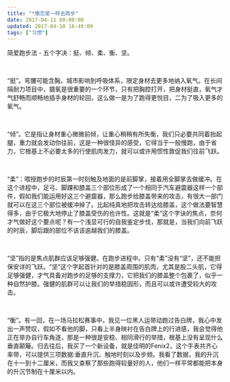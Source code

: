 ```yaml
---
title: "*像恋爱一样去跑步"
date: 2017-04-11 08:00:00
updated: 2017-04-10 16:49:09
tags: ["习惯"]
---
```

<p>简爱跑步法 - 五个字决：挺、倾、柔、衡、坚。</p><p><br/></p><p>“挺”。弯腰可能含胸，城市影响到呼吸体系，限定身材去更多地纳入氧气。在长间隔耐力项目中，摄氧是很重要的一个环节，只有把胸腔打开，把身材挺直，氧气才气舒畅而顺畅地插手身材的轮回，这么做一是为了跑得更悦目，二为了吸入更多的氧气。</p><p><br/></p><p>“倾”。它是指让身材重心微微前倾，让重心稍稍有所失衡，我们只必要共同着抬起腿，重力就会发动你往前，这是一种很怪异的感受，它得当于一般慢跑，由于省力，它根基上不必要太多的行使肌肉发力，就可以或许用惯性敦促我们往前飞跃。</p><p><br/></p><p>“柔”：喂授跑步的时辰第一时刻触及地面的是前脚掌，接着用全脚掌去做缓冲。在这个进程中，足弓、脚踝和膝盖三个部位形成了一个相同于汽车避震器这样一个部件，假如我们能运用好这三个避震器，那么跑步给膝盖带来的攻击，有很大一部门就可以在这三个部位被缓冲掉了。比起纯真地把攻击转达给膝盖，这个做法要智慧得多，由于它极大地停止了膝盖受伤的也许性。这就是“柔”这个字诀的焦点，奈何才气做好这个要点呢？有一个浅显可行的自我鉴定步伐，那就是，当我们向前飞跃的时辰，脚后跟的部位不该该逾越我们的膝盖。</p><p><br/></p><p>“坚”指的是焦点肌群应该足够强健。在跑步进程中。只有“柔”没有“坚”，还不能担保安详的飞跃。“坚”这个字起首针对的是膝盖周围的肌肉，尤其是股二头肌，它得足够强健，才气具备对跑步的足够的支撑力，它把我们的膝盖整个包裹了，似乎一种自然护膝。强健的肌群可以让我们的举措稳固形，而且可以或许遭受较大的攻击。</p><p><br/></p><p>“衡”。有一回，在一场马拉松赛事中，我见一位黑人运带动跑过告白牌，我心中发出一声赞叹，假如不看他的脚，只看上半身映衬在告白牌上的行进感，我会觉得他正在举办自行车角逐，那是一种很是安稳、相同滑行的举措，根基上没有呈现什么垂直颠簸。归去往后，我买了一个新设备，就是佳明的Fenix2，这个手表共齐心率带，可以提供三项数据:垂直升沉、触地时刻以及步频。我看了数据，我的升沉在十一到十二厘米，而我又查察了那些跑得较量好的人，他们一样平常都能把本身的升沉节制在十厘米以内。</p><p><br/></p><p><br/></p>
